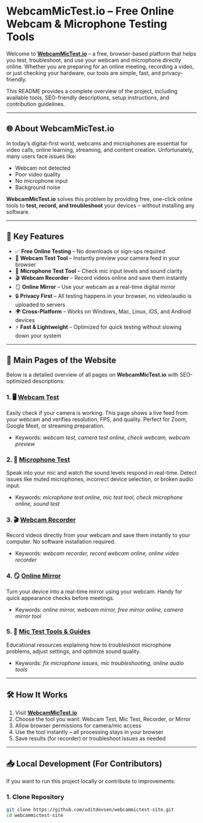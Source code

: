 # WebcamMicTest.io – Free Online Webcam & Microphone Testing Tools  

Welcome to **[WebcamMicTest.io](https://webcammictest.io/)** – a free, browser-based platform that helps you test, troubleshoot, and use your webcam and microphone directly online. Whether you are preparing for an online meeting, recording a video, or just checking your hardware, our tools are simple, fast, and privacy-friendly.  

This README provides a complete overview of the project, including available tools, SEO-friendly descriptions, setup instructions, and contribution guidelines.  

---

## 🌐 About WebcamMicTest.io  

In today’s digital-first world, webcams and microphones are essential for video calls, online learning, streaming, and content creation. Unfortunately, many users face issues like:  
- Webcam not detected  
- Poor video quality  
- No microphone input  
- Background noise  

**WebcamMicTest.io** solves this problem by providing free, one-click online tools to **test, record, and troubleshoot** your devices – without installing any software.  

---

## 🚀 Key Features  

- ✅ **Free Online Testing** – No downloads or sign-ups required  
- 🎥 **Webcam Test Tool** – Instantly preview your camera feed in your browser  
- 🎤 **Microphone Test Tool** – Check mic input levels and sound clarity  
- 🎬 **Webcam Recorder** – Record videos online and save them instantly  
- 🪞 **Online Mirror** – Use your webcam as a real-time digital mirror  
- 🔒 **Privacy First** – All testing happens in your browser, no video/audio is uploaded to servers  
- 🌍 **Cross-Platform** – Works on Windows, Mac, Linux, iOS, and Android devices  
- ⚡ **Fast & Lightweight** – Optimized for quick testing without slowing down your system  

---

## 📑 Main Pages of the Website  

Below is a detailed overview of all pages on **WebcamMicTest.io** with SEO-optimized descriptions:  

### 1. 🖥️ [Webcam Test](https://webcammictest.io/)  
Easily check if your camera is working. This page shows a live feed from your webcam and verifies resolution, FPS, and quality. Perfect for Zoom, Google Meet, or streaming preparation.  
- Keywords: *webcam test, camera test online, check webcam, webcam preview*  

### 2. 🎤 [Microphone Test](https://webcammictest.io/mic-test)  
Speak into your mic and watch the sound levels respond in real-time. Detect issues like muted microphones, incorrect device selection, or broken audio input.  
- Keywords: *microphone test online, mic test tool, check microphone online, sound test*  

### 3. 🎬 [Webcam Recorder](https://webcammictest.io/recorder)  
Record videos directly from your webcam and save them instantly to your computer. No software installation required.  
- Keywords: *webcam recorder, record webcam online, online video recorder*  

### 4. 🪞 [Online Mirror](https://webcammictest.io/online-mirror)  
Turn your device into a real-time mirror using your webcam. Handy for quick appearance checks before meetings.  
- Keywords: *online mirror, webcam mirror, free mirror online, camera mirror tool*  

### 5. 📡 [Mic Test Tools & Guides](https://webcammictest.io/docs/getting-started/introduction)  
Educational resources explaining how to troubleshoot microphone problems, adjust settings, and optimize sound quality.  
- Keywords: *fix microphone issues, mic troubleshooting, online audio tools*  
---

## 🛠️ How It Works  

1. Visit **[WebcamMicTest.io](https://webcammictest.io/)**  
2. Choose the tool you want: Webcam Test, Mic Test, Recorder, or Mirror  
3. Allow browser permissions for camera/mic access  
4. Use the tool instantly – all processing stays in your browser  
5. Save results (for recorder) or troubleshoot issues as needed  

---

## 📥 Local Development (For Contributors)  

If you want to run this project locally or contribute to improvements:  

### 1. Clone Repository  
```bash
git clone https://github.com/uditdevsen/webcammictest-site.git
cd webcammictest-site

